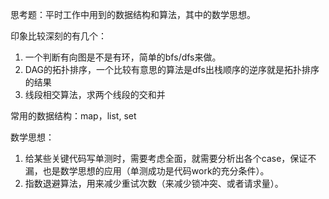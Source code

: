 思考题：平时工作中用到的数据结构和算法，其中的数学思想。

印象比较深刻的有几个：
1. 一个判断有向图是不是有环，简单的bfs/dfs来做。
2. DAG的拓扑排序，一个比较有意思的算法是dfs出栈顺序的逆序就是拓扑排序的结果
3. 线段相交算法，求两个线段的交和并

常用的数据结构：map，list, set

数学思想：
1. 给某些关键代码写单测时，需要考虑全面，就需要分析出各个case，保证不漏，也是数学思想的应用（单测成功是代码work的充分条件）。
2. 指数退避算法，用来减少重试次数（来减少锁冲突、或者请求量）。
